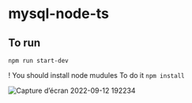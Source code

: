 # mysql-node-ts

## To run
``npm run start-dev``

! You should install node mudules
To do it ``npm install``

![Capture d’écran 2022-09-12 192234](https://user-images.githubusercontent.com/83734136/189769159-c4b350d0-5219-4b68-8218-2809a21af2a3.jpg)
